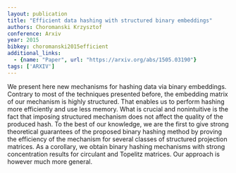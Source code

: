 ```yaml
---
layout: publication
title: "Efficient data hashing with structured binary embeddings"
authors: Choromanski Krzysztof
conference: Arxiv
year: 2015
bibkey: choromanski2015efficient
additional_links:
  - {name: "Paper", url: "https://arxiv.org/abs/1505.03190"}
tags: ['ARXIV']
---
```

We present here new mechanisms for hashing data via binary embeddings. Contrary to most of the techniques presented before, the embedding matrix of our mechanism is highly structured. That enables us to perform hashing more efficiently and use less memory. What is crucial and nonintuitive is the fact that imposing structured mechanism does not affect the quality of the produced hash. To the best of our knowledge, we are the first to give strong theoretical guarantees of the proposed binary hashing method by proving the efficiency of the mechanism for several classes of structured projection matrices. As a corollary, we obtain binary hashing mechanisms with strong concentration results for circulant and Topelitz matrices. Our approach is however much more general.